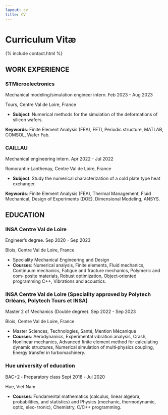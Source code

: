 ```yaml
---
layout: cv
title: CV
---
```


# Curriculum Vitæ

{% include contact.html %}

## WORK EXPERIENCE

### **STMicroelectronics**

Mechanical modeling/simulation engineer intern. Feb 2023 - Aug 2023

Tours, Centre Val de Loire, France

* **Subject**: Numerical methods for the simulation of the deformations of silicon wafers.

**Keywords**: Finite Element Analysis (FEA), FETI, Periodic structure, MATLAB, COMSOL, Wafer Fab.

### **CAILLAU**

Mechanical engineering intern. Apr 2022 - Jul 2022

Romorantin‑Lanthenay, Centre Val de Loire, France

* **Subject**: Study the numerical characterization of a cold plate type heat exchanger.

**Keywords**: Finite Element Analysis (FEA), Thermal Management, Fluid Mechanical, Design of Experiments (DOE), Dimensional Modeling, ANSYS.

## EDUCATION

### **INSA Centre Val de Loire**

Engineer’s degree. Sep 2020 - Sep 2023

Blois, Centre Val de Loire, France

* Speciality Mechanical Engineering and Design
* **Courses**: Numerical analysis, Finite elements, Fluid mechanics, Continuum mechanics, Fatigue and fracture mechanics, Polymeric and com‑
posite materials, Robust optimization, Object‑oriented programming C++, Vibrations and acoustics.

### **INSA Centre Val de Loire (Speciality approved by Polytech Orléans, Polytech Tours et INSA)**

Master 2 of Mechanics (Double degree). Sep 2022 - Sep 2023

Blois, Centre Val de Loire, France

* Master Sciences, Technologies, Santé, Mention Mécanique
* **Courses**: Aerodynamics, Experimental vibration analysis, Crash, Nonlinear mechanics, Advanced finite element method for calculating dynamic
structures, Numerical simulation of multi‑physics coupling, Energy transfer in turbomachinery.

### **Hue university of education**

BAC+2 ‑ Preparatory class Sept 2018 ‑ Jul 2020

Hue, Viet Nam

* **Courses**: Fundamental mathematics (calculus, linear algebra, probabilities, and statistics) and Physics (mechanic, thermodynamic, optic, elec‑
tronic), Chemistry, C/C++ programming.
